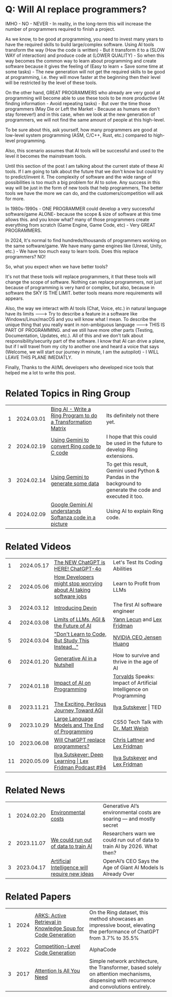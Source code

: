 Q: Will AI replace programmers?
===============================

IMHO - NO - NEVER - In reality, in the long-term this will increase the number of programmers required to finish a project.

As we know, to be good at programming, you need to invest many years to have the required skills to build large/complex software. Using AI tools transform the way (How the code is written) - But it transform it to a (SLOW WAY of interaction) and produce code at (LOWER QUALITY) - So when this way becomes the common way to learn about programming and create software because it gives the feeling of (Easy to learn + Save some time at some tasks) - The new generation will not get the required skills to be good at programming, i.e. they will move faster at the beginning then their level will be restricted by the level of these tools.

On the other hand, GREAT PROGRAMMERS who already are very good at programming will become able to use these tools to be more productive (At finding information - Avoid repeating tasks) - But over the time those programmers (May Die or Left the Market - Because as humans we don't stay foreever!) and in this case, when we look at the new generation of programmers, we will not find the same amount of people at this high-level.

To be sure about this, ask yourself, how many programmers are good at low-level system programming (ASM, C/C++, Rust, etc.) compared to high-level programming. 

Also, this scenario assumes that AI tools will be successful and used to the level it becomes the mainstream tools.

Until this section of the post I am talking about the current state of these AI tools. If I am going to talk about the future that we don't know but could try to predict/invent it. The complexity of software and the wide range of possibilities is too much a big problem for AI to solve. Any success in this way will be just in the form of new tools that help programmers, The better tools we have the more we can do, and the customers/competition will ask for more.

In 1980s-1990s - ONE PROGRAMMER could develop a very successful software/game ALONE- because the scope & size of software at this time allows this. and you know what? many of those programmers create everything from scratch (Game Engine, Game Code, etc) - Very GREAT PROGRAMMERS.

In 2024, It's normal to find hundreds/thousands of programmers working on the same software/game. We have many game engines like (Unreal, Unity, etc.) - We have too much easy to learn tools. Does this replace programmers? NO!

So, what you expect when we have better tools?

It's not that these tools will replace programmers, it that these tools will change the scope of software. Nothing can replace programmers, not just because of programming is very hard or complex, but also, because in software the SKY IS THE LIMIT. better tools means more requirements will appears.

Also, the way we interact with AI tools (Chat, Voice, etc.) in natural language have its limits ---> Try to describe a feature in a software like Windows/Linux/macOS and you will know what I mean. To describe the unique thing that you really want in non-ambiguous language ---> THIS IS PART OF PROGRAMMING. and we still have more other parts (Testing, Documentation, Updates, etc.). All of this and we don't talk about responsibility/security part of the software. I know that AI can drive a plane, but if I will travel from my city to another one and heard a voice that says (Welcome, we will start our journey in minute, I am the autopilot) - I WILL LEAVE THIS PLANE IMEDIATLY.

Finally, Thanks to the AI/ML developers who developed nice tools that helped me a lot to write this post.

Related Topics in Ring Group
============================

<table>
	<tr>
		<td>
			1
		</td>
		<td>
			2024.03.01
		</td>
		<td>
			 <a href="https://groups.google.com/g/ring-lang/c/4pwiHF_Q_pc"> Bing AI - Write a Ring Program to do a Transformation Matrix </a>
		</td>
		<td>
			 Its definitely not there yet.
		</td>
	</tr>
	<tr>
		<td>
			2
		</td>
		<td>
			2024.02.19
		</td>
		<td>
			 <a href="https://groups.google.com/g/ring-lang/c/SwvVrVwdmbQ/m/ac04OMSMAAAJ"> Using Gemini to convert Ring code to C code </a>
		</td>
		<td>
			 I hope that this could be used in the future to develop Ring extensions.
		</td>
	</tr>
	<tr>
		<td>
			3
		</td>
		<td>
			2024.02.14
		</td>
		<td>
			 <a href="https://groups.google.com/g/ring-lang/c/-1CERIbb23I/m/3L7tv3kzAQAJ"> Using Gemini to generate some data </a>
		</td>
		<td>
			 To get this result, Gemini used Python & Pandas in the background to generate the code and executed it too.
		</td>
	</tr>
	<tr>
		<td>
			4
		</td>
		<td>
			2024.02.09
		</td>
		<td>
			 <a href="https://groups.google.com/g/ring-lang/c/_WCLUmnoLls/m/Gou_RFxBAAAJ"> Google Gemini AI understands Softanza code in a picture </a>
		</td>
		<td>
			 Using AI to explain Ring code.
		</td>
	</tr>
</table>


Related Videos
==============

<table>
	<tr>
		<td>
			1
		</td>
		<td>
			2024.05.17
		</td>
		<td>
			 <a href="https://www.youtube.com/watch?v=KJ9vJBBiVBk"> The NEW ChatGPT is HERE! ChatGPT-4o </a>
		</td>
		<td>
			 Let's Test Its Coding Abilities
		</td>
	</tr>
	<tr>
		<td>
			2
		</td>
		<td>
			2024.05.06
		</td>
		<td>
			 <a href="https://www.youtube.com/watch?v=nkdZRBFtqSs"> How Developers might stop worrying about AI taking software jobs </a>
		</td>
		<td>
			 Learn to Profit from LLMs
		</td>
	</tr>
	<tr>
		<td>
			3
		</td>
		<td>
			2024.03.12
		</td>
		<td>
			 <a href="https://www.youtube.com/watch?v=fjHtjT7GO1c"> Introducing Devin </a>
		</td>
		<td>
			 The first AI software engineer
		</td>
	</tr>
	<tr>
		<td>
			4
		</td>
		<td>
			2024.03.08
		</td>
		<td>
			 <a href="https://www.youtube.com/watch?v=5t1vTLU7s40"> Limits of LLMs, AGI & the Future of AI </a>
		</td>
		<td>
			 <a href="https://en.wikipedia.org/wiki/Yann_LeCun"> Yann Lecun</a> and <a href="https://en.wikipedia.org/wiki/Lex_Fridman">Lex Fridman</a>
		</td>
	</tr>
	<tr>
		<td>
			5
		</td>
		<td>
			2024.03.04
		</td>
		<td>
			 <a href="https://www.youtube.com/watch?v=vEd-LqBCONg"> "Don't Learn to Code, But Study This Instead..." </a>
		</td>
		<td>
			 <a href="https://en.wikipedia.org/wiki/Jensen_Huang"> NVIDIA CEO Jensen Huang </a> 
		</td>
	</tr>
	<tr>
		<td>
			6
		</td>
		<td>
			2024.01.20
		</td>
		<td>
			 <a href="https://www.youtube.com/watch?v=2IK3DFHRFfw"> Generative AI in a Nutshell </a>
		</td>
		<td>
			 How to survive and thrive in the age of AI
		</td>
	</tr>
	<tr>
		<td>
			7
		</td>
		<td>
			2024.01.18
		</td>
		<td>
			 <a href="https://www.youtube.com/watch?v=VHHT6W-N0ak"> Impact of AI on Programming </a>
		</td>
		<td>
			 <a href="https://en.wikipedia.org/wiki/Linus_Torvalds">Torvalds</a> Speaks: Impact of Artificial Intelligence on Programming
		</td>
	</tr>
	<tr>
		<td>
			8
		</td>
		<td>
			2023.11.21
		</td>
		<td>
			 <a href="https://www.youtube.com/watch?v=SEkGLj0bwAU"> The Exciting, Perilous Journey Toward AGI </a>
		</td>
		<td>
			  <a href="https://en.wikipedia.org/wiki/Ilya Sutskever">Ilya Sutskever</a> | TED
		</td>
	</tr>
	<tr>
		<td>
			9
		</td>
		<td>
			2023.10.29
		</td>
		<td>
			 <a href="https://www.youtube.com/watch?v=JhCl-GeT4jw"> Large Language Models and The End of Programming </a>
		</td>
		<td>
			  CS50 Tech Talk with <a href="https://en.wikipedia.org/wiki/Matt_Welsh_(computer_scientist)">Dr. Matt Welsh</a>
		</td>
	</tr>
	<tr>
		<td>
			10
		</td>
		<td>
			2023.06.08
		</td>
		<td>
			 <a href="https://www.youtube.com/watch?v=ltQ9pbFukUo"> Will ChatGPT replace programmers? </a>
		</td>
		<td>
			 <a href="https://en.wikipedia.org/wiki/Chris_Lattner">Chris Lattner</a> and <a href="https://en.wikipedia.org/wiki/Lex_Fridman">Lex Fridman</a>
		</td>
	</tr>
	<tr>
		<td>
			11
		</td>
		<td>
			2020.05.09
		</td>
		<td>
			 <a href="https://www.youtube.com/watch?v=13CZPWmke6A"> Ilya Sutskever: Deep Learning | Lex Fridman Podcast #94 </a>
		</td>
		<td>
			 <a href="https://en.wikipedia.org/wiki/Ilya Sutskever">Ilya Sutskever</a> and <a href="https://en.wikipedia.org/wiki/Lex_Fridman">Lex Fridman</a>
		</td>
	</tr>
</table>


Related News
============

<table>
	<tr>
		<td>
			1
		</td>
		<td>
			2024.02.20
		</td>
		<td>
			 <a href="https://www.nature.com/articles/d41586-024-00478-x"> Environmental costs </a>
		</td>
		<td>
			 Generative AI’s environmental costs are soaring — and mostly secret
		</td>
	</tr>
	<tr>
		<td>
			2
		</td>
		<td>
			2023.11.07
		</td>
		<td>
			 <a href="https://theconversation.com/researchers-warn-we-could-run-out-of-data-to-train-ai-by-2026-what-then-216741"> We could run out of data to train AI </a>
		</td>
		<td>
			 Researchers warn we could run out of data to train AI by 2026. What then?
		</td>
	</tr>
	<tr>
		<td>
			3
		</td>
		<td>
			2023.04.17
		</td>
		<td>
			 <a href="https://www.wired.com/story/openai-ceo-sam-altman-the-age-of-giant-ai-models-is-already-over/"> Artificial Intelligence will require new ideas </a>
		</td>
		<td>
			 OpenAI’s CEO Says the Age of Giant AI Models Is Already Over
		</td>
	</tr>
</table>


Related Papers
==============

<table>
	<tr>
		<td>
			1
		</td>
		<td>
			2024
		</td>
		<td>
			 <a href="https://arxiv.org/pdf/2402.12317.pdf"> ARKS: Active Retrieval in Knowledge Soup for Code Generation </a>
		</td>
		<td>
			On the Ring dataset,
this method showcases an impressive boost, elevating the
performance of ChatGPT from 3.7% to 35.5%
		</td>
	</tr>
	<tr>
		<td>
			2
		</td>
		<td>
			2022
		</td>
		<td>
			 <a href="https://arxiv.org/pdf/2203.07814.pdf"> Competition-Level Code Generation </a>
		</td>
		<td>
			 AlphaCode
		</td>
	</tr>
	<tr>
		<td>
			3
		</td>
		<td>
			2017
		</td>
		<td>
			 <a href="https://proceedings.neurips.cc/paper/2017/file/3f5ee243547dee91fbd053c1c4a845aa-Paper.pdf"> Attention Is All You Need </a>
		</td>
		<td>
			 Simple network architecture, the Transformer,
based solely on attention mechanisms, dispensing with recurrence and convolutions
entirely.
		</td>
	</tr>
</table>

